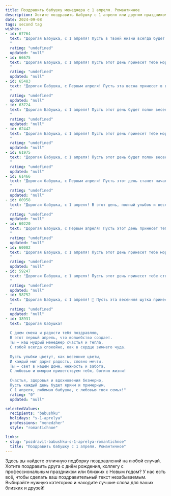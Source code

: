 ```yaml
---
title: Поздравить бабушку менеджера с 1 апреля. Романтичное
description: Хотите поздравить бабушку с 1 апреля или другим праздником? Наш ИИ создаст незабываемое поздравление, а вы обязательно выделитесь среди других.  
date: 2024-09-08
tags: second tag
wishes:
- id: 67764
  text: "Дорогая Бабушка, с 1 апреля! Пусть в твоей жизни всегда будет место для радости, любви и, конечно же, для маленьких, милых  \"шуточек судьбы\", которые делают дни ярче и запоминаются надолго! Как талантливый менеджер своей жизни, ты всегда умела создавать вокруг себя атмосферу тепла и уюта. Пусть этот день станет для тебя началом новых, прекрасных начинаний, полных вдохновения и счастья!
  "
  rating: "undefined"
  updated: "null"
- id: 66675
  text: "Дорогая Бабушка, с 1 апреля! Пусть этот день принесет тебе море улыбок, как весеннее солнце.  Ты, как опытный менеджер,  управляешь своей жизнью с такой грацией и мудростью, что  завидуют даже самые хитрые бизнесмены.  Будь счастлива, любима и окружена  теплотой  в этот чудесный день!
  "
  rating: "undefined"
  updated: "null"
- id: 65483
  text: "Дорогая Бабушка, с Первым апреля! Пусть эта весна принесет в вашу жизнь столько же тепла и радости, сколько вы дарите нам своей заботой и любовью.  Пусть ваша работа менеджера приносит вам удовлетворение, а каждый день будет наполнен яркими моментами.  Будьте всегда счастливы и любимы!
  "
  rating: "undefined"
  updated: "null"
- id: 63724
  text: "Дорогая Бабушка, с 1 апреля! Пусть этот день будет полон весеннего тепла, а улыбки будут сиять ярче весеннего солнца.  Желаю тебе, чтобы твоя работа менеджера приносила не только радость и успех, но и вдохновение для новых свершений.  Будь счастлива, любима и всегда молода душой!
  "
  rating: "undefined"
  updated: "null"
- id: 62442
  text: "Дорогая Бабушка, с 1 апреля! Пусть этот день принесет тебе море улыбок, как весенние цветы, и вдохновляющие идеи, как новые проекты в твоей любимой профессии менеджера.  Ты – настоящий пример вдохновения,  и  твоя  доброта  и  мудрость  всегда будут  освещать  путь к  успеху.
  "
  rating: "undefined"
  updated: "null"
- id: 61975
  text: "Дорогая Бабушка, с 1 апреля! Пусть этот день будет полон весеннего тепла и душевного равновесия, как Ваш талант менеджера всегда находил решения, полные гармонии и понимания. Спасибо Вам за все!
  "
  rating: "undefined"
  updated: "null"
- id: 61466
  text: "Дорогая бабушка, с Первым апреля! Пусть этот день станет началом новой главы в твоей жизни, полной радости, любви и новых возможностей. Ты — прекрасный менеджер своей судьбы, и я желаю тебе, чтобы все твои проекты,  большие и маленькие,  приносили тебе  успех и удовлетворение.  Я тебя очень люблю! 😊
  "
  rating: "undefined"
  updated: "null"
- id: 60958
  text: "Дорогая бабушка, с 1 апреля! В этот день, полный улыбок и весеннего настроения, позвольте мне признаться, что вы - не просто замечательный менеджер, но и самый очаровательный, заботливый и любящий человек, которого я знаю. Ваше тепло и доброта - настоящие сокровища, которые делают каждый день светлее. Пусть эта весна принесет вам море радости и исполнения самых заветных желаний!
  "
  rating: "undefined"
  updated: "null"
- id: 60220
  text: "Дорогая Бабушка, с Первым апреля! Пусть этот день принесет тебе море улыбок, а  твоя работа менеджера будет легкой и приятной.  Желаю тебе  здоровья, любви и весеннего вдохновения! 🎉
  "
  rating: "undefined"
  updated: "null"
- id: 60002
  text: "Дорогая Бабушка, с 1 апреля! Пусть этот день принесет тебе море улыбок, как весеннее солнышко, и  нежных чувств, как первые цветы после зимы.  Ты –  менеджер по жизни, и управляешь ею мастерски, создавая вокруг себя атмосферу тепла и любви.  Желаю тебе много  приятных сюрпризов и  радостных мгновений!
  "
  rating: "undefined"
  updated: "null"
- id: 59247
  text: "Дорогая Бабушка, с 1 апреля! Пусть этот день принесет тебе столько же весенней радости и тепла, сколько ты даришь всем своим близким. Пусть твоя душа, как прекрасный весенний сад, расцветает каждый день, а твоя жизнь будет наполнена нежной заботой, искренней любовью и  светлым счастьем!
  "
  rating: "undefined"
  updated: "null"
- id: 58752
  text: "Дорогая Бабушка, с 1 апреля! 💐 Пусть эта весенняя шутка принесет в твою жизнь только радость и хорошее настроение, как твоя работа менеджера приносит радость и комфорт другим. 💕
  "
  rating: "undefined"
  updated: "null"
- id: 38931
  text: "Дорогая бабушка!
  
  С днем смеха и радости тебя поздравляю,
  В этот первый апрель, что волшебство создает.
  Ты — наш мудрый менеджер счастья и тепла,
  С тобой всегда спокойно, как в сердце зимнего чуда.
  
  Пусть улыбки цветут, как весенние цветы,
  И каждый миг дарит радость, словно мечты.
  Ты — свет в нашем доме, нежность и забота,
  С любовью и юмором приветствуем тебя, богиня жизни!
  
  Счастья, здоровья и вдохновения безмерно,
  Пусть каждый день будет ярким и примерным.
  С 1 апреля, любимая бабушка, с любовью твоя семья!"
  rating: "0"
  updated: "null"

selectedValues:
  recipients: "babushku"
  holidays: "s-1-aprelya"
  professions: "menedzher"
  style: "romantichnoe"

links:
- slug: "pozdravit-babushku-s-1-aprelya-romantichnoe"
  title: "Поздравить бабушку с 1 апреля. Романтичное"
---
```


Здесь вы найдете отличную подборку поздравлений на любой случай. 
Хотите поздравить друга с днём рождения, коллегу с профессиональным праздником или близких с Новым годом? У нас есть всё, чтобы сделать ваш поздравительный текст незабываемым. Выбирайте нужную категорию и находите лучшие слова для ваших близких и друзей!
